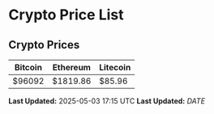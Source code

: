 # Crypto Price List

## Crypto Prices
| Bitcoin | Ethereum | Litecoin |
| ------- | -------- | -------- |
| $96092 | $1819.86 | $85.96 |
**Last Updated:** 2025-05-03 17:15 UTC
**Last Updated:** $DATE$
